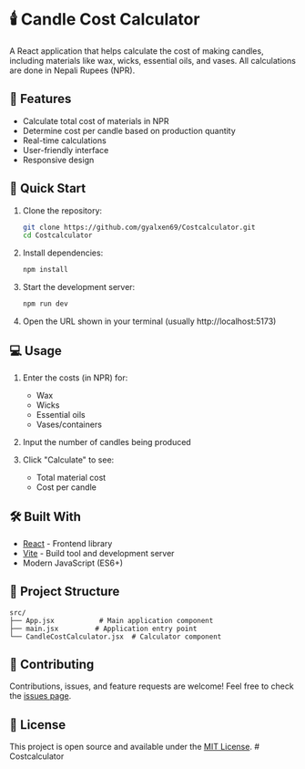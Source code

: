 # 🕯️ Candle Cost Calculator

A React application that helps calculate the cost of making candles, including materials like wax, wicks, essential oils, and vases. All calculations are done in Nepali Rupees (NPR).

## 🌟 Features

- Calculate total cost of materials in NPR
- Determine cost per candle based on production quantity
- Real-time calculations
- User-friendly interface
- Responsive design

## 🚀 Quick Start

1. Clone the repository:
   ```bash
   git clone https://github.com/gyalxen69/Costcalculator.git
   cd Costcalculator
   ```

2. Install dependencies:
   ```bash
   npm install
   ```

3. Start the development server:
   ```bash
   npm run dev
   ```

4. Open the URL shown in your terminal (usually http://localhost:5173)

## 💻 Usage

1. Enter the costs (in NPR) for:
   - Wax
   - Wicks
   - Essential oils
   - Vases/containers

2. Input the number of candles being produced
3. Click "Calculate" to see:
   - Total material cost
   - Cost per candle

## 🛠️ Built With

- [React](https://reactjs.org/) - Frontend library
- [Vite](https://vitejs.dev/) - Build tool and development server
- Modern JavaScript (ES6+)

## 📁 Project Structure

```
src/
├── App.jsx           # Main application component
├── main.jsx         # Application entry point
└── CandleCostCalculator.jsx  # Calculator component
```

## 🤝 Contributing

Contributions, issues, and feature requests are welcome! Feel free to check the [issues page](https://github.com/gyalxen69/Costcalculator/issues).

## 📝 License

This project is open source and available under the [MIT License](LICENSE).
#   C o s t c a l c u l a t o r 
 
 